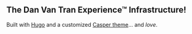 ## The Dan Van Tran Experience&trade; Infrastructure!

Built with [Hugo](http://gohugo.io) and a customized [Casper theme](https://github.com/vjeantet/hugo-theme-casper)... and *love*.
